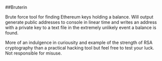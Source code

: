 ##Bruterin

Brute force tool for finding Ethereum keys holding a balance. Will output generate public addresses to console in linear time and writes an address with a private key to a text file in the extremely
unlikely event a balance is found.<br>

More of an indulgence in curiousity and example of the strength of RSA cryptography than a practical hacking tool but feel free to test your luck. Not responsible for misuse.
